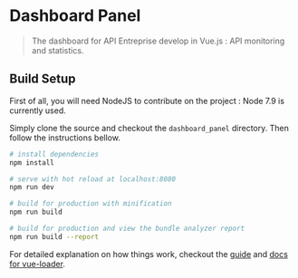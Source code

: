 # Dashboard Panel

> The dashboard for API Entreprise develop in Vue.js : API monitoring and statistics.

## Build Setup

First of all, you will need NodeJS to contribute on the project : Node
7.9 is currently used.

Simply clone the source and checkout the `dashboard_panel` directory. Then follow
the instructions bellow.

``` bash
# install dependencies
npm install

# serve with hot reload at localhost:8080
npm run dev

# build for production with minification
npm run build

# build for production and view the bundle analyzer report
npm run build --report
```

For detailed explanation on how things work, checkout the [guide](http://vuejs-templates.github.io/webpack/) and [docs for vue-loader](http://vuejs.github.io/vue-loader).
